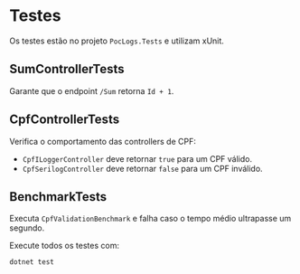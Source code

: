 # Testes

Os testes estão no projeto `PocLogs.Tests` e utilizam xUnit.

## SumControllerTests

Garante que o endpoint `/Sum` retorna `Id + 1`.

## CpfControllerTests

Verifica o comportamento das controllers de CPF:

- `CpfILoggerController` deve retornar `true` para um CPF válido.
- `CpfSerilogController` deve retornar `false` para um CPF inválido.

## BenchmarkTests

Executa `CpfValidationBenchmark` e falha caso o tempo médio ultrapasse um segundo.

Execute todos os testes com:

```bash
dotnet test
```
